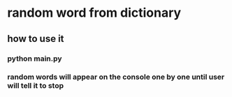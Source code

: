 # random word from dictionary

## how to use it
### python main.py
### random words will appear on the console one by one until user will tell it to stop